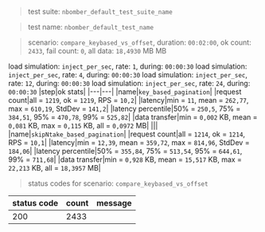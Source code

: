 > test suite: `nbomber_default_test_suite_name`

> test name: `nbomber_default_test_name`

> scenario: `compare_keybased_vs_offset`, duration: `00:02:00`, ok count: `2433`, fail count: `0`, all data: `18,4930` MB MB

load simulation: `inject_per_sec`, rate: `1`, during: `00:00:30`
load simulation: `inject_per_sec`, rate: `4`, during: `00:00:30`
load simulation: `inject_per_sec`, rate: `12`, during: `00:00:30`
load simulation: `inject_per_sec`, rate: `24`, during: `00:00:30`
|step|ok stats|
|---|---|
|name|`key_based_pagination`|
|request count|all = `1219`, ok = `1219`, RPS = `10,2`|
|latency|min = `11`, mean = `262,77`, max = `610,19`, StdDev = `141,2`|
|latency percentile|50% = `250,5`, 75% = `384,51`, 95% = `470,78`, 99% = `525,82`|
|data transfer|min = `0,002` KB, mean = `0,081` KB, max = `0,115` KB, all = `0,0972` MB|
|||
|name|`skipNtake_based_pagination`|
|request count|all = `1214`, ok = `1214`, RPS = `10,1`|
|latency|min = `12,39`, mean = `359,72`, max = `814,96`, StdDev = `184,06`|
|latency percentile|50% = `355,84`, 75% = `513,54`, 95% = `644,61`, 99% = `711,68`|
|data transfer|min = `0,928` KB, mean = `15,517` KB, max = `22,213` KB, all = `18,3957` MB|
> status codes for scenario: `compare_keybased_vs_offset`

|status code|count|message|
|---|---|---|
|200|2433||


